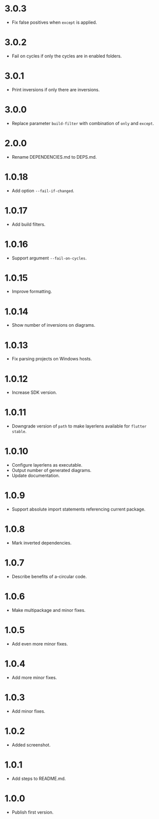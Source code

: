 # 3.0.3

* Fix false positives when `except` is applied.

# 3.0.2

* Fail on cycles if only the cycles are in enabled folders.

# 3.0.1

* Print inversions if only there are inversions.

# 3.0.0

* Replace parameter `build-filter` with combination of `only` and `except`.

# 2.0.0

* Rename DEPENDENCIES.md to DEPS.md.

# 1.0.18

* Add option `--fail-if-changed`.

# 1.0.17

* Add build filters.

# 1.0.16

* Support argument `--fail-on-cycles`.

# 1.0.15

* Improve formatting.

# 1.0.14

* Show number of inversions on diagrams.

# 1.0.13

* Fix parsing projects on Windows hosts.

# 1.0.12

* Increase SDK version.

# 1.0.11

* Downgrade version of `path` to make layerlens available for `flutter stable`.

# 1.0.10

* Configure layerlens as executable.
* Output number of generated diagrams.
* Update documentation.

# 1.0.9

* Support absolute import statements referencing current package.

# 1.0.8

* Mark inverted dependencies.

# 1.0.7

* Describe benefits of a-circular code.

# 1.0.6

* Make multipackage and minor fixes.

# 1.0.5

* Add even more minor fixes.

# 1.0.4

* Add more minor fixes.

# 1.0.3

* Add minor fixes.

# 1.0.2

* Added screenshot.

# 1.0.1

* Add steps to README.md.

# 1.0.0

* Publish first version.
